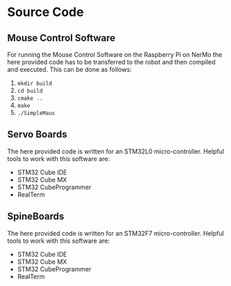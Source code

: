 # Source Code
## Mouse Control Software
For running the Mouse Control Software on the Raspberry Pi on NerMo the here provided code has to be transferred to the robot and then compiled and executed.
This can be done as follows:
1. ``mkdir build``
2. ``cd build``
3. ``cmake ..``
4. ``make``
5. ``./SimpleMaus``

## Servo Boards
The here provided code is written for an STM32L0 micro-controller.
Helpful tools to work with this software are:
- STM32 Cube IDE
- STM32 Cube MX
- STM32 CubeProgrammer
- RealTerm

## SpineBoards
The here provided code is written for an STM32F7 micro-controller.
Helpful tools to work with this software are:
- STM32 Cube IDE
- STM32 Cube MX
- STM32 CubeProgrammer
- RealTerm
